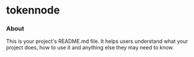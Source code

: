 tokennode
=========

### About

This is your project's README.md file. It helps users understand what your
project does, how to use it and anything else they may need to know.